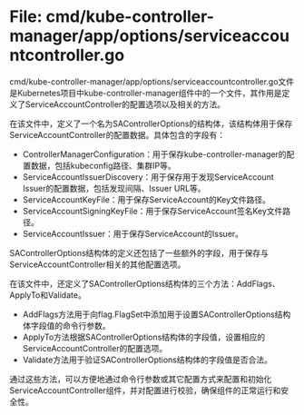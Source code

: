 # File: cmd/kube-controller-manager/app/options/serviceaccountcontroller.go

cmd/kube-controller-manager/app/options/serviceaccountcontroller.go文件是Kubernetes项目中kube-controller-manager组件中的一个文件，其作用是定义了ServiceAccountController的配置选项以及相关的方法。

在该文件中，定义了一个名为SAControllerOptions的结构体，该结构体用于保存ServiceAccountController的配置数据。具体包含的字段有：
- ControllerManagerConfiguration：用于保存kube-controller-manager的配置数据，包括kubeconfig路径、集群IP等。
- ServiceAccountIssuerDiscovery：用于保存用于发现ServiceAccount Issuer的配置数据，包括发现间隔、Issuer URL等。
- ServiceAccountKeyFile：用于保存ServiceAccount的Key文件路径。
- ServiceAccountSigningKeyFile：用于保存ServiceAccount签名Key文件路径。
- ServiceAccountIssuer：用于保存ServiceAccount的Issuer。

SAControllerOptions结构体的定义还包括了一些额外的字段，用于保存与ServiceAccountController相关的其他配置选项。

在该文件中，还定义了SAControllerOptions结构体的三个方法：AddFlags、ApplyTo和Validate。

- AddFlags方法用于向flag.FlagSet中添加用于设置SAControllerOptions结构体字段值的命令行参数。
- ApplyTo方法根据SAControllerOptions结构体的字段值，设置相应的ServiceAccountController的配置选项。
- Validate方法用于验证SAControllerOptions结构体的字段值是否合法。

通过这些方法，可以方便地通过命令行参数或其它配置方式来配置和初始化ServiceAccountController组件，并对配置进行校验，确保组件的正常运行和安全性。


